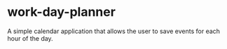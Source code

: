 # work-day-planner
A simple calendar application that allows the user to save events for each hour of the day. 
